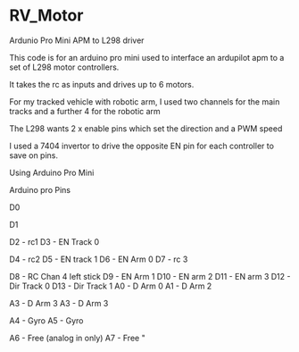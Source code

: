 # RV_Motor
Ardunio Pro Mini APM to L298 driver

This code is for an arduino pro mini used to interface an ardupilot apm to a set of L298 motor controllers.

It takes the rc as inputs and drives up to 6 motors.

For my tracked vehicle with robotic arm, I used two channels for the main tracks and a further 4 for the robotic arm

The L298 wants 2 x enable pins which set the direction and a PWM speed

I used a 7404 invertor to drive the opposite EN pin for each controller to save on pins.

 Using Arduino Pro Mini 
 
  Arduino pro Pins

   D0

   D1

   D2 - rc1
   D3 - EN Track 0

   D4 - rc2
 D5 - EN track 1
   D6 - EN Arm 0
   D7 - rc 3

   D8 - RC Chan 4 left stick
   D9 - EN Arm 1
   D10 - EN arm 2
   D11 - EN arm 3
   D12 - Dir Track 0
   D13 - Dir Track 1
   A0 - D Arm 0
   A1 - D Arm 2

   A3 - D Arm 3
   A3 - D Arm 3

   A4 - Gyro
   A5 - Gyro

   A6 - Free (analog in only)
   A7 - Free       "
